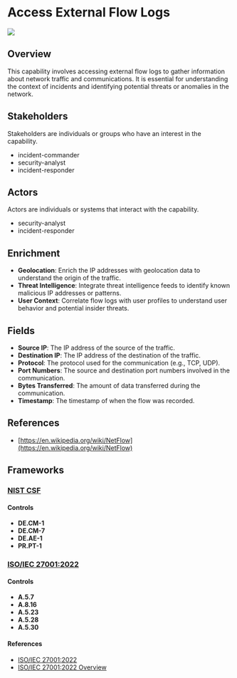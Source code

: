 # Access External Flow Logs

![](https://img.shields.io/badge/P0001-preparation-white)

## Overview

This capability involves accessing external flow logs to gather information about network traffic and communications. It is essential for understanding the context of incidents and identifying potential threats or anomalies in the network.

## Stakeholders
Stakeholders are individuals or groups who have an interest in the capability.

- incident-commander
- security-analyst
- incident-responder

## Actors
Actors are individuals or systems that interact with the capability.

- security-analyst
- incident-responder

## Enrichment

- **Geolocation**: Enrich the IP addresses with geolocation data to understand the origin of the traffic.
- **Threat Intelligence**: Integrate threat intelligence feeds to identify known malicious IP addresses or patterns.
- **User Context**: Correlate flow logs with user profiles to understand user behavior and potential insider threats.

## Fields

- **Source IP**: The IP address of the source of the traffic.
- **Destination IP**: The IP address of the destination of the traffic.
- **Protocol**: The protocol used for the communication (e.g., TCP, UDP).
- **Port Numbers**: The source and destination port numbers involved in the communication.
- **Bytes Transferred**: The amount of data transferred during the communication.
- **Timestamp**: The timestamp of when the flow was recorded.

## References

- [https://en.wikipedia.org/wiki/NetFlow](https://en.wikipedia.org/wiki/NetFlow)
## Frameworks
### [NIST CSF](../frameworks/F0003.md)

#### Controls

- **DE.CM-1** 
- **DE.CM-7** 
- **DE.AE-1** 
- **PR.PT-1** 

### [ISO/IEC 27001:2022](../frameworks/F0002.md)

#### Controls

- **A.5.7** 
- **A.8.16** 
- **A.5.23** 
- **A.5.28** 
- **A.5.30** 

#### References

- [ISO/IEC 27001:2022](https://www.iso.org/standard/82875.html)
- [ISO/IEC 27001:2022 Overview](https://www.iso.org/isoiec-27001-information-security.html)